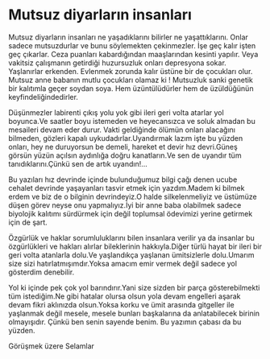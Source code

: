 # Mutsuz diyarların insanları

Mutsuz diyarların insanları ne yaşadıklarını bilirler ne yaşattıklarını. Onlar sadece mutsuzdurlar ve bunu söylemekten çekinmezler. İşe geç kalır işten geç çıkarlar. Ceza puanları kabardığından maaşlarından kesinti yapılır. Veya vakitsiz çalışmanın getirdiği huzursuzluk onları depresyona sokar. Yaşlanırlar erkenden. Evlenmek zorunda kalır üstüne bir de çocukları olur. Mutsuz anne babanın mutlu çocukları olamaz ki ! Mutsuzluk sanki genetik bir kalıtımla geçer soydan soya. Hem üzüntülüdürler hem de üzüldüğünün keyfindeliğindedirler.


Düşünmezler labirenti çıkış yolu yok gibi ileri geri volta atarlar yol boyunca.Ve saatler boyu istemeden ve heyecansızca ve soluk almadan bu mesaileri devam eder durur. Vakti geldiğinde ölümün onları alacağını bilmeden, gözleri kapalı uykudadırlar.Uyandırmak lazım işte bu yüzden onları, hey ne duruyorsun be demeli, hareket et devir hız devri.Güneş görsün yüzün açılsın aydınlığa doğru kanatların.Ve sen de uyandır tüm tanıdıklarını.Çünkü sen de artık uyandın!...


Bu yazıları hız devrinde içinde bulunduğumuz bilgi çağı denen ucube cehalet devrinde yaşayanları tasvir etmek için yazdım.Madem ki bilmek erdem ve biz de o bilginin devrindeyiz.O halde silkelenmeliyiz ve üstümüze düşen görev neyse onu yapmalıyız.İyi bir anne baba olabilmek sadece biyolojik kalıtımı sürdürmek için değil toplumsal ödevimizi yerine getirmek için de şart.


Özgürlük ve haklar sorumluluklarını bilen insanlara verilir ya da insanlar bu özgürlükleri ve hakları alırlar bileklerinin hakkıyla.Diğer türlü hayat bir ileri bir geri volta atanlarla dolu.Ve yaşlandıkça yaşlanan ümitsizlerle dolu.Umarım size sizi hatırlatmışımdır.Yoksa amacım emir vermek değil sadece yol gösterdim denebilir.


Yol ki içinde pek çok yol barındırır.Yani size sizden bir parça gösterebilmekti tüm istediğim.Ne gibi hatalar olursa olsun yola devam engelleri aşarak devam fikri aklınızda olsun.Yoksa korku ve ümit arasında gitgeller ile yaşlanmak değil mesele, mesele bunları başkalarına da anlatabilecek birinin olmayışıdır. Çünkü ben senin sayende benim. Bu yazımın çabası da bu yüzden.


Görüşmek üzere Selamlar
